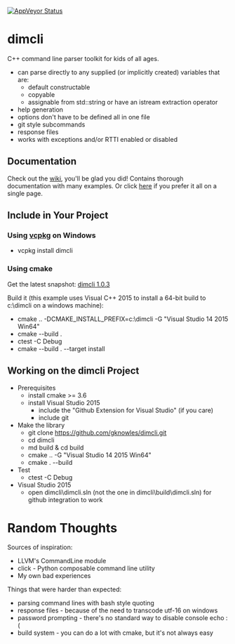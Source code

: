﻿[![AppVeyor Status](https://ci.appveyor.com/api/projects/status/02i9uq9asqlb6opy/branch/master?svg=true)](https://ci.appveyor.com/project/gknowles/dimcli/branch/master)
# dimcli

C++ command line parser toolkit for kids of all ages.

- can parse directly to any supplied (or implicitly created) variables 
  that are:
  - default constructable
  - copyable
  - assignable from std::string or have an istream extraction operator
- help generation
- options don't have to be defined all in one file
- git style subcommands
- response files
- works with exceptions and/or RTTI enabled or disabled

## Documentation
Check out the [wiki](https://github.com/gknowles/dimcli/wiki), you'll be glad 
you did! Contains thorough documentation with many examples. Or click 
[here](https://github.com/gknowles/dimcli/blob/master/docs/README.md) if you 
prefer it all on a single page.

## Include in Your Project
### Using [vcpkg](https://github.com/Microsoft/vcpkg) on Windows
- vcpkg install dimcli

### Using cmake
Get the latest snapshot: 
[dimcli 1.0.3](https://https://github.com/gknowles/dimcli/archive/v1.0.3.zip)

Build it (this example uses Visual C++ 2015 to install a 64-bit build to 
c:\dimcli on a windows machine):
- cmake .. -DCMAKE_INSTALL_PREFIX=c:\dimcli -G "Visual Studio 14 2015 Win64"
- cmake --build .
- ctest -C Debug
- cmake --build . --target install

## Working on the dimcli Project
- Prerequisites
  - install cmake >= 3.6
  - install Visual Studio 2015 
    - include the "Github Extension for Visual Studio" (if you care)
    - include git
- Make the library
  - git clone https://github.com/gknowles/dimcli.git
  - cd dimcli
  - md build & cd build
  - cmake .. -G "Visual Studio 14 2015 Win64"
  - cmake . --build
- Test
  - ctest -C Debug
- Visual Studio 2015
  - open dimcli\dimcli.sln (not the one in dimcli\build\dimcli.sln) for github
    integration to work

# Random Thoughts
Sources of inspiration:

- LLVM's CommandLine module
- click - Python composable command line utility
- My own bad experiences

Things that were harder than expected:

- parsing command lines with bash style quoting
- response files - because of the need to transcode utf-16 on windows
- password prompting - there's no standard way to disable console echo :(
- build system - you can do a lot with cmake, but it's not always easy
